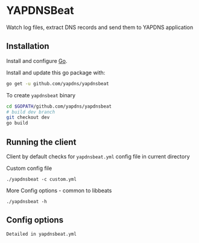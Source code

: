 # YAPDNSBeat

Watch log files, extract DNS records and send them to YAPDNS application

## Installation

Install and configure [Go](https://golang.org/doc/install).

Install and update this go package with:

```bash
go get -u github.com/yapdns/yapdnsbeat
```

To create `yapdnsbeat` binary
```bash
cd $GOPATH/github.com/yapdns/yapdnsbeat
# build dev branch
git checkout dev
go build
```
## Running the client

Client by default checks for `yapdnsbeat.yml` config file in current directory

Custom config file

	./yapdnsbeat -c custom.yml

More Config options - common to libbeats

	./yapdnsbeat -h

## Config options

	Detailed in yapdnsbeat.yml


